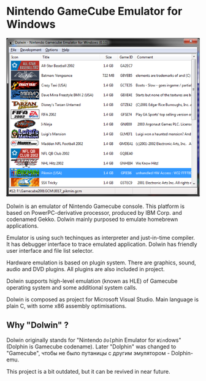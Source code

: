 # Nintendo GameCube Emulator for Windows

![PNG](/whc4e0b53d99e258.png)

Dolwin is an emulator of Nintendo Gamecube console.
This platform is based on PowerPC-derivative processor, produced by IBM Corp. and codenamed Gekko.
Dolwin mainly purposed to emulate homebrewn applications.

Emulator is using such techinques as interpreter and just-in-time compiler.
It has debugger interface to trace emulated application. Dolwin has friendly user interface and file list selector.

Hardware emulation is based on plugin system. There are graphics, sound, audio and DVD plugins. All plugins are also included in project.

Dolwin supports high-level emulation (known as HLE) of Gamecube operating system and some additional system calls.

Dolwin is composed as project for Microsoft Visual Studio. Main language is plain C, with some x86 assembly optimisations.

<h2>Why "Dolwin" ?</h2>

Dolwin originally stands for "Nintendo <code>*Dol*</code>phin Emulator for <code>*Win*</code>dows" (Dolphin is Gamecube codename).
Later "Dolphin" was changed to "Gamecube", чтобы не было путаницы с другим эмулятором - Dolphin-emu.

This project is a bit outdated, but it can be revived in near future.
